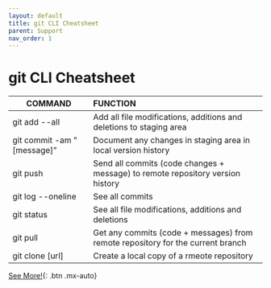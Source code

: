 ```yaml
---
layout: default
title: git CLI Cheatsheet
parent: Support
nav_order: 1
---
```


# git CLI Cheatsheet

|  COMMAND  |  FUNCTION |
|---        |:------        |
|  git add --all | Add all file modifications, additions and deletions to staging area   |
| git commit -am "[message]" | Document any changes in staging area in local version history |
| git push | Send all commits (code changes + message) to remote repository version history |
| git log --oneline | See all commits |
| git status | See all file modifications, additions and deletions |
| git pull | Get any commits (code + messages) from remote repository for the current branch|
| git clone [url] | Create a local copy of a rmeote repository |

[See More!](https://education.github.com/git-cheat-sheet-education.pdf){: .btn .mx-auto}